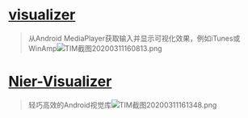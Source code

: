 # **[visualizer](https://github.com/felixpalmer/android-visualizer)**
>从Android MediaPlayer获取输入并显示可视化效果，例如iTunes或WinAmp![TIM截图20200311160813.png](https://upload-images.jianshu.io/upload_images/1940162-0f86f66b260140c2.png?imageMogr2/auto-orient/strip%7CimageView2/2/w/1240)

# **[Nier-Visualizer](https://github.com/bogerchan/Nier-Visualizer)**
>轻巧高效的Android视觉库![TIM截图20200311161348.png](https://upload-images.jianshu.io/upload_images/1940162-1dd80959b1390358.png?imageMogr2/auto-orient/strip%7CimageView2/2/w/1240)

